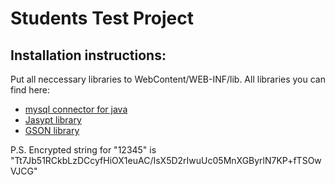 # Students Test Project



## Installation instructions:

Put all neccessary libraries to WebContent/WEB-INF/lib. All libraries you can find here:

* [mysql connector for java](http://central.maven.org/maven2/mysql/mysql-connector-java/5.1.35/mysql-connector-java-5.1.35.jar)
* [Jasypt library](http://central.maven.org/maven2/org/jasypt/jasypt/1.9.2/jasypt-1.9.2.jar)
* [GSON library](http://search.maven.org/remotecontent?filepath=com/google/code/gson/gson/2.3.1/gson-2.3.1.jar)

P.S. Encrypted string for "12345" is "Tt7Jb51RCkbLzDCcyfHiOX1euAC/IsX5D2rIwuUc05MnXGByrlN7KP+fTSOwVJCG"
